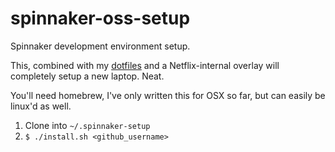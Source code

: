 # spinnaker-oss-setup

Spinnaker development environment setup.

This, combined with my [dotfiles](https://github.com/robzienert/dotfiles) and a Netflix-internal overlay will completely setup a new laptop. Neat.

You'll need homebrew, I've only written this for OSX so far, but can easily be linux'd as well.

1. Clone into `~/.spinnaker-setup`
1. `$ ./install.sh <github_username>`
